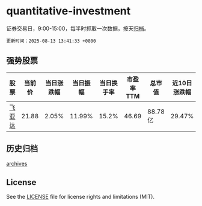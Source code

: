 # quantitative-investment

证券交易日，9:00-15:00，每半时抓取一次数据，按天[归档](archives)。

`更新时间：2025-08-13 13:41:33 +0800`

## 强势股票

|股票|当前价|当日涨跌幅|当日振幅|当日换手率|市盈率TTM|总市值|近10日涨跌幅|
|----|----|----|----|----|----|----|----|
|[飞亚达](https://xueqiu.com/S/SZ000026)|21.88|2.05%|11.99%|15.2%|46.69|88.78亿|29.47%|

## 历史归档

[archives](archives)

## License

See the [LICENSE](LICENSE) file for license rights and limitations (MIT).